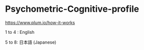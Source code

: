 # Psychometric-Cognitive-profile
https://www.plum.io/how-it-works

1 to 4 : English

5 to 8: 日本語 (Japanese)
